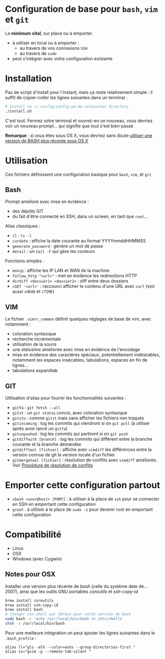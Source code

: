 # Configuration de base pour `bash`, `vim` et `git`

Le **minimum vital**, sur place ou à emporter.

- à utiliser en local ou à emporter :
  - au travers de vos connexions `SSH`
  - au travers de `sudo`
- peut s'intégrer avec votre configuration existante


# Installation

Pas de script d'install pour l'instant, mais ça reste relativement simple : il suffit de copier-coller les lignes suivantes dans un terminal :

```bash
# install to ~/.config/config-pa-de-solminihac directory
./install.sh
```

C'est tout. Fermez votre terminal et ouvrez-en un nouveau, vous devriez voir un nouveau prompt... qui signifie que tout s'est bien passé.

**Remarque** : si vous êtes sous OS X, vous devriez sans doute [utiliser une version de BASH plus récente sous OS X](https://github.com/pa-de-solminihac/configuration/blob/master/README.md#notes-pour-osx)

# Utilisation

Ces fichiers définissent une configuration basique pour `bash`, `vim`, et `git`


## Bash

Prompt amélioré avec mise en évidence :
- des dépôts GIT
- du fait d'être connecté en SSH, dans un screen, en tant que `root`...

Alias classiques :
- `ll` : `ls -l`
- `curdate` : affiche la date courante au format YYYYmmddHHMMSS
- `generate_password` : génère un mot de passe
- `detail` : un `tail -F` qui gère les couleurs

Fonctions simples :
- `monip` : affiche les IP LAN et WAN de la machine
- `follow_http "<url>"` : met en évidence les redirections HTTP
- `dirdiff <dossier1> <dossier2>` : diff entre deux dossiers
- `cGET '<url>'` : raccourci afficher le contenu d'une URL avec `curl` (voir aussi `cHEAD` et `cTIME`)


## VIM

Le fichier `.vimrc_common` définit quelques réglages de base de vim, avec notamment :
- coloration syntaxique
- recherche incrémentale
- utilisation de la souris
- une statusline améliorée avec mise en évidence de l'encodage
- mise en évidence des caractères spéciaux, potentiellement indésirables, notamment les espaces insécables, tabulations, espaces en fin de lignes...
- tabulations expandtab


## GIT

Utilisation d'alias pour fournir les fonctionnalités suivantes :
- `gitfa` : `git fetch --all`
- `gitst` : un `git status` concis, avec coloration syntaxique
- `gitstu` : comme `gitst` mais sans afficher les fichiers non traqués
- `gitincoming` : log les commits qui viendront si on `git pull` (à utiliser après avoir lancé un `gitfa`)
- `gitunpushed` : log les commits qui partiront si on `git push`
- `gitdiffwith [branch]` : log les commits qui diffèrent entre la branche courante et la branche demandée
- `gitdifftool [fichier]` : affiche avec `vimdiff` les différences entre la version connue de git la version locale d'un fichier
- `gitmergetool [fichier]` : résolution de conflits avec `vimdiff` améliorée. Voir [Procédure de résolution de conflits](https://github.com/pa-de-solminihac/configuration/blob/master/diffconflicts.md)

# Emporter cette configuration partout

- `sbash <user@host> [PORT]` : à utiliser à la place de `ssh` pour se connecter en SSH en emportant cette configuration
- `groot` : à utiliser à la place de `sudo -s` pour devenir root en emportant cette configuration


# Compatibilité

- Linux
- OSX
- Windows (avec Cygwin)

## Notes pour OSX

Installer une version plus récente de *bash* (celle du système date de... 2007), ainsi que les outils GNU portables *coreutils* et *ssh-copy-id*

```bash
brew install coreutils
brew install ssh-copy-id
brew install bash
# changer son shell par défaut pour cette version de bash
sudo bash -c 'echo /usr/local/bin/bash >> /etc/shells'
chsh -s /usr/local/bin/bash 
```

Pour une meilleure intégration on peut ajouter les lignes suivantes dans le `.bash_profile` :
```
alias ll="gls -alh --color=auto --group-directories-first "
alias vi="gvim -p --remote-tab-silent "
```

